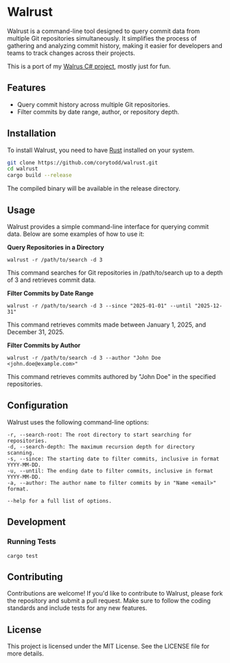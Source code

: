 # Walrust

Walrust is a command-line tool designed to query commit data from multiple Git repositories simultaneously. It simplifies the process of gathering and analyzing commit history, making it easier for developers and teams to track changes across their projects.

This is a port of my [Walrus C# project][1], mostly just for fun.

## Features

- Query commit history across multiple Git repositories.
- Filter commits by date range, author, or repository depth.

## Installation

To install Walrust, you need to have [Rust](https://www.rust-lang.org/) installed on your system.

```bash
git clone https://github.com/corytodd/walrust.git
cd walrust
cargo build --release
```

The compiled binary will be available in the release directory.

## Usage

Walrust provides a simple command-line interface for querying commit data. Below are some examples of how to use it:

**Query Repositories in a Directory**
```
walrust -r /path/to/search -d 3
```

This command searches for Git repositories in /path/to/search up to a depth of 3 and retrieves commit data.



**Filter Commits by Date Range**

```
walrust -r /path/to/search -d 3 --since "2025-01-01" --until "2025-12-31"
```

This command retrieves commits made between January 1, 2025, and December 31, 2025.


**Filter Commits by Author**
```
walrust -r /path/to/search -d 3 --author "John Doe <john.doe@example.com>"
```

This command retrieves commits authored by "John Doe" in the specified repositories.

## Configuration

Walrust uses the following command-line options:

```
-r, --search-root: The root directory to start searching for repositories.
-d, --search-depth: The maximum recursion depth for directory scanning.
-s, --since: The starting date to filter commits, inclusive in format YYYY-MM-DD.
-u, --until: The ending date to filter commits, inclusive in format YYYY-MM-DD.
-a, --author: The author name to filter commits by in "Name <email>" format.

--help for a full list of options.
```

## Development

### Running Tests

```
cargo test
```

## Contributing

Contributions are welcome! If you'd like to contribute to Walrust, please fork the repository and submit a pull request. Make sure to follow the coding standards and include tests for any new features.


## License

This project is licensed under the MIT License. See the LICENSE file for more details.

[1]: https://github.com/corytodd/Walrus